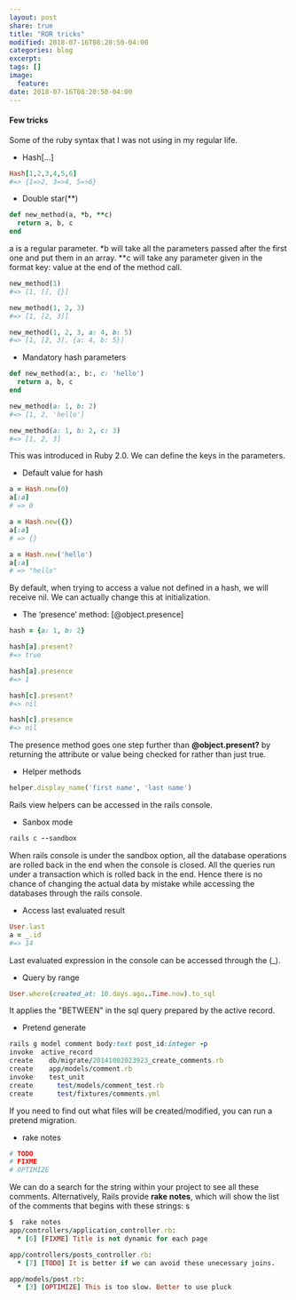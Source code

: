 ```yaml
---
layout: post
share: true
title: "ROR tricks"
modified: 2018-07-16T08:20:50-04:00
categories: blog
excerpt:
tags: []
image:
  feature:
date: 2018-07-16T08:20:50-04:00
---
```


#### Few tricks
Some of the ruby syntax that I was not using in my regular life.

* Hash[...]

```ruby
Hash[1,2,3,4,5,6]
#=> {1=>2, 3=>4, 5=>6}
```
* Double star(**)

```ruby
def new_method(a, *b, **c)
  return a, b, c
end
```
a is a regular parameter. *b will take all the parameters passed after the first one and put them in an array. **c will take any parameter given in the format key: value at the end of the method call.

```ruby
new_method(1)
#=> [1, [], {}]

new_method(1, 2, 3)
#=> [1, [2, 3]]

new_method(1, 2, 3, a: 4, b: 5)
#=> [1, [2, 3], {a: 4, b: 5}]
```

* Mandatory hash parameters

```ruby
def new_method(a:, b:, c: 'hello')
  return a, b, c
end

new_method(a: 1, b: 2)
#=> [1, 2, 'hello']

new_method(a: 1, b: 2, c: 3)
#=> [1, 2, 3]
```
This was introduced in Ruby 2.0. We can define the keys in the parameters.

* Default value for hash
```ruby
a = Hash.new(0)
a[:a]
# => 0

a = Hash.new({})
a[:a]
# => {}

a = Hash.new('hello')
a[:a]
# => "hello"
```
By default, when trying to access a value not defined in a hash, we will receive nil. We can actually change this at initialization.


* The ‘presence’ method: [@object.presence]

```ruby
hash = {a: 1, b: 2}

hash[a].present?
#=> true

hash[a].presence
#=> 1

hash[c].present?
#=> nil

hash[c].presence
#=> nil

```
The presence method goes one step further than **@object.present?** by returning the attribute or value being checked for rather than just true.

* Helper methods

```ruby
helper.display_name('first name', 'last name')
```
Rails view helpers can be accessed in the rails console.

* Sanbox mode

```ruby
rails c --sandbox
```
When rails console is under the sandbox option, all the database operations are rolled back in the end when the console is closed.
All the queries run under a transaction which is rolled back in the end.
Hence there is no chance of changing the actual data by mistake while accessing the databases through the rails console.

* Access last evaluated result

```ruby
User.last
a = _.id
#=> 14
```
Last evaluated expression in the console can be accessed through the (_). 

* Query by range

```ruby
User.where(created_at: 10.days.ago..Time.now).to_sql
```
It applies the "BETWEEN" in the sql query prepared by the active record.

* Pretend generate
```ruby
rails g model comment body:text post_id:integer -p
invoke  active_record
create    db/migrate/20141002023923_create_comments.rb
create    app/models/comment.rb
invoke    test_unit
create      test/models/comment_test.rb
create      test/fixtures/comments.yml
```
If you need to find out what files will be created/modified, you can run a pretend migration.

* rake notes

```ruby
# TODO
# FIXME
# OPTIMIZE
```

We can do a search for the string within your project to see all these comments. Alternatively, Rails provide **rake notes**, which will show the list of the comments that begins with these strings:
s
```ruby
$  rake notes
app/controllers/application_controller.rb:
  * [6] [FIXME] Title is not dynamic for each page

app/controllers/posts_controller.rb:
  * [7] [TODO] It is better if we can avoid these unecessary joins.

app/models/post.rb:
  * [3] [OPTIMIZE] This is too slow. Better to use pluck
```



